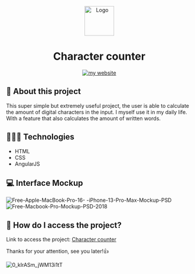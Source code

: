<div align="center">
  <img src="https://user-images.githubusercontent.com/59785233/158881312-03f4050f-e4b6-41bb-99bd-61f8db388ed4.png" alt="Logo" style="width: 5rem"  />
  <h1> Character counter </h1>
<a href="https://luizcamargo.dev" target="blank"><img src="https://img.shields.io/badge/Get%20to%20know%20me%20better-My%20Website-purple" alt="my website"/></a>
</div>

  

## 🚀 About this project

This super simple but extremely useful project, the user is able to calculate the amount of digital characters in the input. I myself use it in my daily life. With a feature that also calculates the amount of written words.

## 🧑🏻‍💻 Technologies 

<ul>
  <li> HTML </li> 
  <li> CSS </li>
  <li> AngularJS </li> 
</ul>

## 💻 Interface Mockup 
![Free-Apple-MacBook-Pro-16- -iPhone-13-Pro-Max-Mockup-PSD](https://user-images.githubusercontent.com/59785233/158846780-80860792-3e3f-4236-a5e9-f2a44cd61334.jpg)
![Free-Macbook-Pro-Mockup-PSD-2018](https://user-images.githubusercontent.com/59785233/158846815-58aa5300-6bb4-4438-b014-019332d36635.jpg)

## 🤔 How do I access the project?

Link to access the project: <a href="https://luizcamargo99.github.io/contador-caracteres/" taret="blank"> Character counter </a>

Thanks for your attention, see you later!👍

![0_kIrASm_jWM13i1tT](https://user-images.githubusercontent.com/59785233/158848140-54053c36-b11c-4afd-b96b-fe76f663ebb7.gif)
